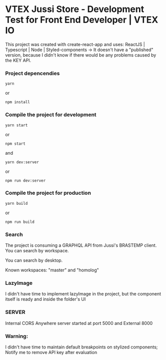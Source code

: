 # VTEX Jussi Store - Development Test for Front End Developer | VTEX IO

This project was created with create-react-app and uses:
ReactJS | Typescript | Node | Styled-components
-> It doesn't have a "published" version, because I didn't know if there would be any problems caused by the KEY API.

### Project depencendies

```shell
yarn
```
or
```shell
npm install
```

### Compile the project for development


```shell
yarn start
```
or 
```shell
npm start
```
and 

```shell
yarn dev:server
```

or 
```shell
npm run dev:server
```

### Compile the project for production

```shell
yarn build
```

or 
```shell
npm run build
```

### Search 

The project is consuming a GRAPHQL API from Jussi's BRASTEMP client.
You can search by workspace.

You can search by desktop.

Known workspaces:
"master"
and "homolog"


### LazyImage

I didn't have time to implement lazyImage in the project, but the component itself is ready and inside the folder's UI


### SERVER
Internal CORS Anywhere server started at port 5000 and
External 8000

### Warning: 
I didn't have time to maintain default breakpoints on stylized components; \
Notify me to remove API key after evaluation